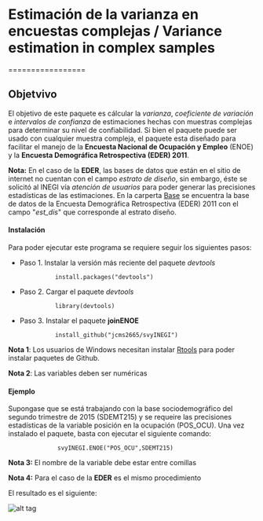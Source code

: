 # Estimación de la varianza en encuestas complejas / Variance estimation in complex samples
=================



## Objetvivo


El objetivo de este paquete es cálcular la _varianza_, _coeficiente de variación_ e _intervalos de confianza_ de estimaciones hechas con muestras complejas para determinar su nivel de confiabilidad.  Si bien el paquete puede ser usado con cualquier muestra compleja, el paquete esta diseñado para facilitar el manejo de la **Encuesta Nacional de Ocupación y Empleo**  (ENOE) y la **Encuesta Demográfica Retrospectiva (EDER) 2011**.

**Nota:** En el caso de la **EDER**, las bases de datos que están en el sitio de internet no cuentan con el campo _estrato de diseño_, sin embargo, éste se solicitó al INEGI vía _atención de usuarios_ para poder generar las precisiones estadísticas de las estimaciones. En la carperta [Base](https://github.com/jcms2665/svyINEGI/tree/master/Base) se encuentra la base de datos de la Encuesta Demográfica Retrospectiva (EDER) 2011 con el campo "_est_dis_" que corresponde al estrato diseño.

 





#### Instalación

Para poder ejecutar este programa se requiere seguir los siguientes pasos:

+ Paso 1. Instalar la versión más reciente del paquete _devtools_

    ```
              install.packages("devtools")
    ```

+ Paso 2. Cargar el paquete _devtools_

    ```
              library(devtools)
    ```

+ Paso 3. Instalar el paquete **joinENOE**

    ```
              install_github("jcms2665/svyINEGI")
    ```

**Nota 1**: Los usuarios de Windows necesitan instalar [Rtools](https://cran.r-project.org/bin/windows/Rtools/) para poder instalar  paquetes de Github.

**Nota 2**: Las variables deben ser numéricas




#### Ejemplo

Supongase que se está trabajando con la base sociodemográfico del segundo trimestre de 2015 (SDEMT215) y se requeire las precisiones estadísticas de la variable posición en la ocupación (POS_OCU). Una vez instalado el paquete, basta con ejecutar el siguiente comando:


```
              svyINEGI.ENOE("POS_OCU",SDEMT215)
```



**Nota 3:** El nombre de la variable debe estar entre comillas


**Nota 4:** Para el caso de la **EDER** es el mismo procedimiento



El resultado es el siguiente:



![alt tag](https://cloud.githubusercontent.com/assets/13545121/14332444/3e3199ae-fc0f-11e5-95fe-64627ccd699a.jpg)



